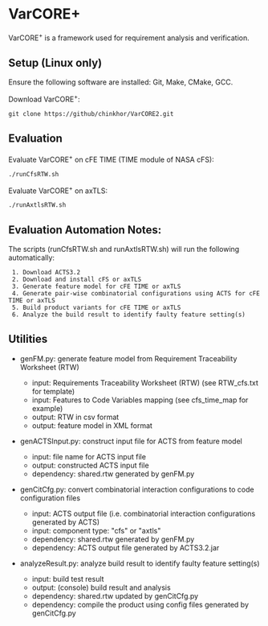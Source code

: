 # VarCORE+

VarCORE<sup>+</sup> is a framework used for requirement analysis and verification. 

## Setup (Linux only)

Ensure the following software are installed: Git, Make, CMake, GCC.

Download VarCORE<sup>+</sup>:

    git clone https://github/chinkhor/VarCORE2.git

## Evaluation

Evaluate VarCORE<sup>+</sup> on cFE TIME (TIME module of NASA cFS):

    ./runCfsRTW.sh  

Evaluate VarCORE<sup>+</sup> on axTLS:

    ./runAxtlsRTW.sh

## Evaluation Automation Notes:

The scripts (runCfsRTW.sh and runAxtlsRTW.sh) will run the following automatically:

     1. Download ACTS3.2
     2. Download and install cFS or axTLS
     3. Generate feature model for cFE TIME or axTLS
     4. Generate pair-wise combinatorial configurations using ACTS for cFE TIME or axTLS
     5. Build product variants for cFE TIME or axTLS 
     6. Analyze the build result to identify faulty feature setting(s)

## Utilities
- genFM.py: generate feature model from Requirement Traceability Worksheet (RTW)

     - input: Requirements Traceability Worksheet (RTW) (see RTW_cfs.txt for template)
     - input: Features to Code Variables mapping (see cfs_time_map for example)
     - output: RTW in csv format
     - output: feature model in XML format

- genACTSInput.py: construct input file for ACTS from feature model

     - input: file name for ACTS input file
     - output: constructed ACTS input file
     - dependency: shared.rtw generated by genFM.py

- genCitCfg.py: convert combinatorial interaction configurations to code configuration files

     - input: ACTS output file (i.e. combinatorial interaction configurations generated by ACTS)
     - input: component type: "cfs" or "axtls"
     - dependency: shared.rtw generated by genFM.py
     - dependency: ACTS output file generated by ACTS3.2.jar

- analyzeResult.py: analyze build result to identify faulty feature setting(s)

     - input: build test result
     - output: (console) build result and analysis
     - dependency: shared.rtw updated by genCitCfg.py
     - dependency: compile the product using config files generated by genCitCfg.py 

